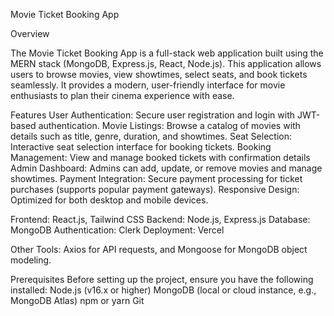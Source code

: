 Movie Ticket Booking App

Overview

The Movie Ticket Booking App is a full-stack web application built using the MERN stack (MongoDB, Express.js, React, Node.js). This application allows users to browse movies, view showtimes, select seats, and book tickets seamlessly. It provides a modern, user-friendly interface for movie enthusiasts to plan their cinema experience with ease.

Features
User Authentication: Secure user registration and login with JWT-based authentication.
Movie Listings: Browse a catalog of movies with details such as title, genre, duration, and showtimes.
Seat Selection: Interactive seat selection interface for booking tickets.
Booking Management: View and manage booked tickets with confirmation details
Admin Dashboard: Admins can add, update, or remove movies and manage showtimes.
Payment Integration: Secure payment processing for ticket purchases (supports popular payment gateways).
Responsive Design: Optimized for both desktop and mobile devices.



Frontend: React.js, Tailwind CSS
Backend: Node.js, Express.js
Database: MongoDB
Authentication: Clerk
Deployment: Vercel


Other Tools: Axios for API requests, and Mongoose for MongoDB object modeling.

Prerequisites
Before setting up the project, ensure you have the following installed:
Node.js (v16.x or higher)
MongoDB (local or cloud instance, e.g., MongoDB Atlas)
npm or yarn
Git
